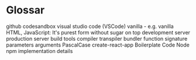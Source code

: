 # Glossar

github
codesandbox
visual studio code (VSCode)
vanilla - e.g. vanilla HTML, JavaScript: It's purest form without sugar on top
development server
production server
build tools
compiler
transpiler
bundler
function signature
parameters
arguments
PascalCase
create-react-app
Boilerplate Code
Node
npm
implementation details
